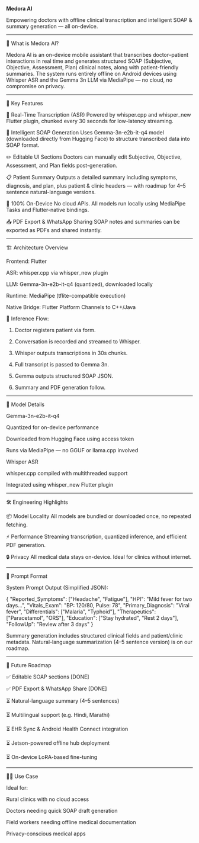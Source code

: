 **Medora AI**

Empowering doctors with offline clinical transcription and intelligent SOAP & summary generation — all on-device.


---

🧠 What is Medora AI?

Medora AI is an on-device mobile assistant that transcribes doctor–patient interactions in real time and generates structured SOAP (Subjective, Objective, Assessment, Plan) clinical notes, along with patient-friendly summaries. The system runs entirely offline on Android devices using Whisper ASR and the Gemma 3n LLM via MediaPipe — no cloud, no compromise on privacy.


---

🚀 Key Features

🎤 Real-Time Transcription (ASR)
Powered by whisper.cpp and whisper_new Flutter plugin, chunked every 30 seconds for low-latency streaming.

🧾 Intelligent SOAP Generation
Uses Gemma-3n-e2b-it-q4 model (downloaded directly from Hugging Face) to structure transcribed data into SOAP format.

✏️ Editable UI Sections
Doctors can manually edit Subjective, Objective, Assessment, and Plan fields post-generation.

📋 Patient Summary
Outputs a detailed summary including symptoms, diagnosis, and plan, plus patient & clinic headers — with roadmap for 4–5 sentence natural-language versions.

📱 100% On-Device
No cloud APIs. All models run locally using MediaPipe Tasks and Flutter-native bindings.

📤 PDF Export & WhatsApp Sharing
SOAP notes and summaries can be exported as PDFs and shared instantly.



---

🏗️ Architecture Overview

Frontend: Flutter

ASR: whisper.cpp via whisper_new plugin

LLM: Gemma-3n-e2b-it-q4 (quantized), downloaded locally

Runtime: MediaPipe (tflite-compatible execution)

Native Bridge: Flutter Platform Channels to C++/Java


🧬 Inference Flow:

1. Doctor registers patient via form.


2. Conversation is recorded and streamed to Whisper.


3. Whisper outputs transcriptions in 30s chunks.


4. Full transcript is passed to Gemma 3n.


5. Gemma outputs structured SOAP JSON.


6. Summary and PDF generation follow.




---

🧠 Model Details

Gemma-3n-e2b-it-q4

Quantized for on-device performance

Downloaded from Hugging Face using access token

Runs via MediaPipe — no GGUF or llama.cpp involved


Whisper ASR

whisper.cpp compiled with multithreaded support

Integrated using whisper_new Flutter plugin




---

🛠️ Engineering Highlights

📦 Model Locality
All models are bundled or downloaded once, no repeated fetching.

⚡ Performance
Streaming transcription, quantized inference, and efficient PDF generation.

🔒 Privacy
All medical data stays on-device. Ideal for clinics without internet.



---

🧪 Prompt Format

System Prompt Output (Simplified JSON):

{
  "Reported_Symptoms": ["Headache", "Fatigue"],
  "HPI": "Mild fever for two days...",
  "Vitals_Exam": "BP: 120/80, Pulse: 78",
  "Primary_Diagnosis": "Viral fever",
  "Differentials": ["Malaria", "Typhoid"],
  "Therapeutics": ["Paracetamol", "ORS"],
  "Education": ["Stay hydrated", "Rest 2 days"],
  "FollowUp": "Review after 3 days"
}

Summary generation includes structured clinical fields and patient/clinic metadata. Natural-language summarization (4–5 sentence version) is on our roadmap.


---

🧭 Future Roadmap

✅ Editable SOAP sections [DONE]

✅ PDF Export & WhatsApp Share [DONE]

⏳ Natural-language summary (4–5 sentences)

⏳ Multilingual support (e.g. Hindi, Marathi)

⏳ EHR Sync & Android Health Connect integration

⏳ Jetson-powered offline hub deployment

⏳ On-device LoRA-based fine-tuning



---

👨‍⚕️ Use Case

Ideal for:

Rural clinics with no cloud access

Doctors needing quick SOAP draft generation

Field workers needing offline medical documentation

Privacy-conscious medical apps

